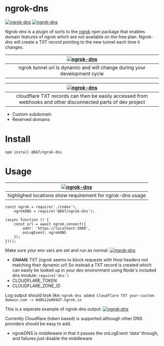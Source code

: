 # ngrok-dns
[![ngrok-dns](https://img.shields.io/github/package-json/v/june07/ngrok-dns)](https://github.com/june07/ngrok-dns) [![ngrok-dns](https://img.shields.io/npm/v/@667/ngrok-dns)](https://github.com/june07/ngrok-dns)

Ngrok-dns is a plugin of sorts to the [ngrok](https://www.npmjs.com/package/ngrok) npm package that enables domain features of ngrok which are not available on the free plan.
Ngrok-dns will create a TXT record pointing to the new tunnel each time it changes.

|[![ngrok-dns](https://june07.github.io/ngrok-dns/tempsnip.png)](https://github.com/june07/ngrok-dns)|
|:---:|
| ngrok tunnel url is dynamic and will change during your development cycle |

|[![ngrok-dns](https://res.cloudinary.com/june07/image/upload/v1606674450/june07/Capture-cloudflare-ngrok-txt.png)](https://github.com/june07/ngrok-dns)|
|:---:|
| cloudflare TXT records can then be easily accessed from webhooks and other disconnected parts of dev project |
  - Custom subdomain
  - Reserved domains

# Install
`npm install @667/ngrok-dns`

# Usage
|[![ngrok-dns](https://res.cloudinary.com/june07/image/upload/v1606675182/june07/Capture-codeExample-ngrok-dns.png)](https://github.com/june07/ngrok-dns)|
|:---:|
| highlighed locations show requirement for ngrok-dns usage |

```node
const ngrok = require('./index'),
    ngrokDNS = require('@667/ngrok-dns');

(async function () {
    const url = await ngrok.connect({
        addr: 'https://localhost:3000',
        onLogEvent: ngrokDNS
    });
})();
```  
Make sure your env vars are set and run as normal:
[![ngrok-dns](https://res.cloudinary.com/june07/image/upload/v1606675846/june07/Capture-commandLine-ngrok-dns.png)](https://github.com/june07/ngrok-dns)
* ~~CNAME~~ TXT (ngrok seems to block requests with Host headers not matching their dynamic url!  So instead a TXT record is created which
    can easily be looked up in your dev environment using Node's included dns module:
`require('dns')`
* CLOUDFLARE_TOKEN
* CLOUDFLARE_ZONE_ID

Log output should look like:
`ngrok-dns added Cloudflare TXT your-custom-domain.com -> 0d8b12e869d7.ngrok.io`

This is a seperate example of ngrok-dns output:
[![ngrok-dns](https://res.cloudinary.com/june07/image/upload/v1606676283/june07/Screenshot_2020-11-29_105348.png)](https://github.com/june07/ngrok-dns)

Currently Cloudflare (token based) is supported although other DNS providers should be easy to add.

* ngrokDNS is middleware in that it passes the onLogEvent 'data' through, and failures just disable the middleware
